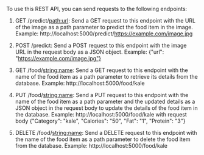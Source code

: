 To use this REST API, you can send requests to the following endpoints:

1. GET /predict/<path:url>: Send a GET request to this endpoint with the URL of the image as a path parameter to predict the food item in the image. Example: http://localhost:5000/predict/https://example.com/image.jpg

2. POST /predict: Send a POST request to this endpoint with the image URL in the request body as a JSON object. Example: {"url": "https://example.com/image.jpg"}

3. GET /food/<string:name>: Send a GET request to this endpoint with the name of the food item as a path parameter to retrieve its details from the database. Example: http://localhost:5000/food/kale

4. PUT /food/<string:name>: Send a PUT request to this endpoint with the name of the food item as a path parameter and the updated details as a JSON object in the request body to update the details of the food item in the database. Example: http://localhost:5000/food/kale with request body {"Category": "kale", "Calories": "50", "Fat": "1", "Protein": "3"}

5. DELETE /food/<string:name>: Send a DELETE request to this endpoint with the name of the food item as a path parameter to delete the food item from the database. Example: http://localhost:5000/food/kale
